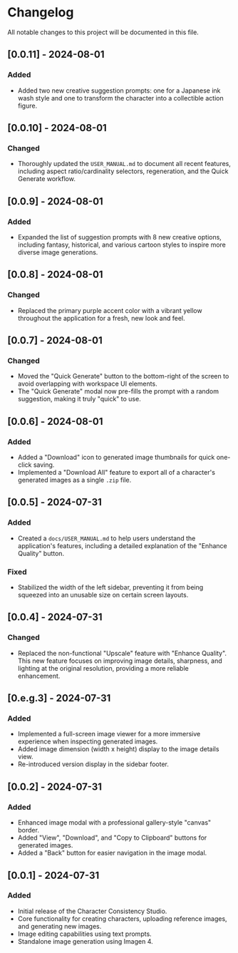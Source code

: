 # Changelog

All notable changes to this project will be documented in this file.

## [0.0.11] - 2024-08-01

### Added
- Added two new creative suggestion prompts: one for a Japanese ink wash style and one to transform the character into a collectible action figure.

## [0.0.10] - 2024-08-01

### Changed
- Thoroughly updated the `USER_MANUAL.md` to document all recent features, including aspect ratio/cardinality selectors, regeneration, and the Quick Generate workflow.

## [0.0.9] - 2024-08-01

### Added
- Expanded the list of suggestion prompts with 8 new creative options, including fantasy, historical, and various cartoon styles to inspire more diverse image generations.

## [0.0.8] - 2024-08-01

### Changed
- Replaced the primary purple accent color with a vibrant yellow throughout the application for a fresh, new look and feel.

## [0.0.7] - 2024-08-01

### Changed
- Moved the "Quick Generate" button to the bottom-right of the screen to avoid overlapping with workspace UI elements.
- The "Quick Generate" modal now pre-fills the prompt with a random suggestion, making it truly "quick" to use.

## [0.0.6] - 2024-08-01

### Added
- Added a "Download" icon to generated image thumbnails for quick one-click saving.
- Implemented a "Download All" feature to export all of a character's generated images as a single `.zip` file.

## [0.0.5] - 2024-07-31

### Added
- Created a `docs/USER_MANUAL.md` to help users understand the application's features, including a detailed explanation of the "Enhance Quality" button.

### Fixed
- Stabilized the width of the left sidebar, preventing it from being squeezed into an unusable size on certain screen layouts.

## [0.0.4] - 2024-07-31

### Changed
- Replaced the non-functional "Upscale" feature with "Enhance Quality". This new feature focuses on improving image details, sharpness, and lighting at the original resolution, providing a more reliable enhancement.

## [0.e.g.3] - 2024-07-31

### Added
- Implemented a full-screen image viewer for a more immersive experience when inspecting generated images.
- Added image dimension (width x height) display to the image details view.
- Re-introduced version display in the sidebar footer.

## [0.0.2] - 2024-07-31

### Added
- Enhanced image modal with a professional gallery-style "canvas" border.
- Added "View", "Download", and "Copy to Clipboard" buttons for generated images.
- Added a "Back" button for easier navigation in the image modal.

## [0.0.1] - 2024-07-31

### Added
- Initial release of the Character Consistency Studio.
- Core functionality for creating characters, uploading reference images, and generating new images.
- Image editing capabilities using text prompts.
- Standalone image generation using Imagen 4.